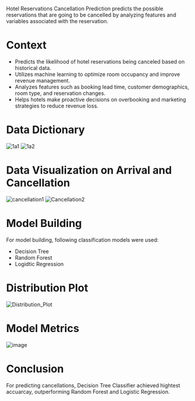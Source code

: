 Hotel Reservations Cancellation Prediction predicts the possible reservations that are going to be cancelled by analyzing features and variables associated with the reservation.

# Context #

*  Predicts the likelihood of hotel reservations being canceled based on historical data.
* Utilizes machine learning to optimize room occupancy and improve revenue management.
* Analyzes features such as booking lead time, customer demographics, room type, and reservation 
 changes.
* Helps hotels make proactive decisions on overbooking and marketing strategies to reduce revenue loss.

# Data Dictionary #
![1a1](https://github.com/user-attachments/assets/88a7ebc7-b57f-44c5-84f7-ea6897a08db1)
![1a2](https://github.com/user-attachments/assets/d48a60a7-b812-4a07-bd31-9ab473fd8955)

# Data Visualization on Arrival and Cancellation # 
![cancellation1](https://github.com/user-attachments/assets/bf8ad475-9533-4db0-9f3c-f3e438c405fe)
![Cancellation2](https://github.com/user-attachments/assets/33326160-4c7b-4eab-8c58-328eb531e9c1)

# Model Building # 
For model building, following classification models were used:
* Decision Tree
* Random Forest
* Logidtic Regression

# Distribution Plot # 
![Distribution_Plot](https://github.com/user-attachments/assets/937e2a27-1271-4bae-af19-2718473bd341)

# Model Metrics # 
![image](https://github.com/user-attachments/assets/b41e23c9-8d3b-4b33-aecd-1900fdbe767f)

# Conclusion # 
For predicting cancellations, Decision Tree Classifier achieved hightest accuarcay, outperforming Random Forest and Logistic Regression.


